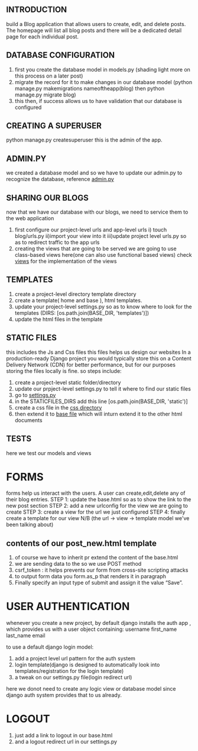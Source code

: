 ## INTRODUCTION
build a Blog application that allows users to create, edit, and delete
posts. The homepage will list all blog posts and there will be a dedicated detail page
for each individual post.
## DATABASE CONFIGURATION
1. first you create the database model in models.py
    (shading light more on this process on a later post)
2. migrate the record for it to make changes in our database model
    (python manage.py makemigrations nameoftheapp(blog) then python manage.py migrate blog)
3. this then, if success allows us to have validation that our database is configured

## CREATING A SUPERUSER
python manage.py createsuperuser
this is the admin of the app.

## ADMIN.PY
we created a database model and so we have to update our admin.py to recognize the database, reference [admin.py](./blog/admin.py)

## SHARING OUR BLOGS
now that we have our database with our blogs, we need to service them to the web application
1. first configure our project-level urls and app-level urls
    i) touch blog/urls.py
    ii)import your view into it
    iii)update project level urls.py so as to redirect traffic to the app urls
2. creating the views that are going to be served
    we are going to use class-based views here(one can also use functional based views)
    check [views](./blog/views.py) for the implementation of the views

## TEMPLATES
1. create a project-level directory template directory
2. create a template( home and base ), html templates.
3. update your project-level settings.py so as to know where to look for the templates (DIRS: [os.path.join(BASE_DIR, 'templates')])
4. update the html files in the template

## STATIC FILES
this includes the Js and Css files
this files helps us design our websites
In a production-ready Django project you would typically store this on a Content
Delivery Network (CDN) for better performance, but for our purposes storing the
files locally is fine.
so steps include:
1. create a project-level static folder/directory
2. update our prpject-level settings.py to tell it where to find our static files
3. go to [settings.py](./blog_project/settings.py)
4. in the STATICFILES_DIRS add this line [os.path.join(BASE_DIR, 'static')]
5. create a css file in the [css directory](./static/css/base.css)
6. then extend it to [base file](./templates/base.html) which will inturn extend it to the other html documents



## TESTS
here we test our models and views



# FORMS
forms help us interact with the users.  A user can create,edit,delete any of their blog entries.
STEP 1:
    update the base.html so as to show the link to the new post section
STEP 2:
    add a new urlconfig for the view we are going to create
STEP 3:
    create a view for the url we just configured
STEP 4:
    finally create a template for our view
N/B (the url -> view -> template model we've been talking about)

## contents of our post_new.html template
1. of course we have to inherit pr extend the content of the base.html
2. we are sending data to the so we use POST method
3. csrf_token : it helps prevents our form from cross-site scripting attacks
4. to output form data you form.as_p that renders it in paragraph
5. Finally specify an input type of submit and assign it the value “Save”.


# USER AUTHENTICATION
whenever you create a new project, by default django installs the auth app , which provides us with a user object containing:
username
first_name
last_name
email

to use a default django login model:
1. add a project level url pattern for the auth system
2. login template(django is designed to automatically look into templates/registration for the login template)
3. a tweak on our settings.py file(login redirect url)

here we donot need to create any logic view or database model since django auth system provides that to us already.

# LOGOUT
1. just add a link to logout in our base.html
2. and a logout redirect url in our settings.py